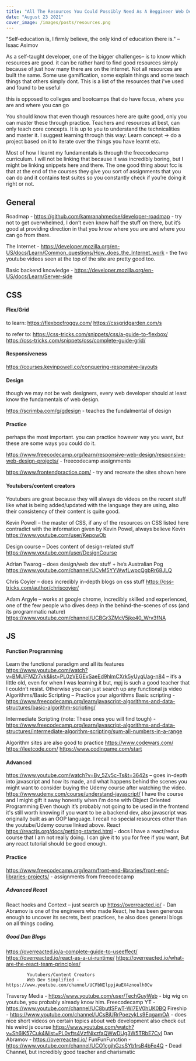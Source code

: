 ```yaml
---
title: "All The Resources You Could Possibly Need As A Beggineer Web Developer"
date: "August 23 2021"
cover_image: /images/posts/resources.png
---
```


"Self-education is, I firmly believe, the only kind of education there is." – Isaac Asimov

As a self-taught developer, one of the bigger challenges– is to know which resources are good. it can be rather hard to find good resources simply because of just how many there are on the internet. Not all resources are built the same. Some use gamification, some explain things and some teach things that others simply dont. This is a list of the resources that i've used and found to be useful

this is opposed to colleges and bootcamps that do have focus, where you are and where you can go

You should know that even though resources here are quite good, only you can master these through practice. Teachers and resources at best, can only teach core concepts. It is up to you to understand the technicalities and master it. I suggest learning through this way: Learn concept -> do a project based on it to iterate over the things you have learnt etc.

Most of how I learnt my fundamentals is through the freecodecamp curriculum. I will not be linking that because it was incredibly boring, but I might be linking snippets here and there. The one good thing about fcc is that at the end of the courses they give you sort of assignments that you can do and it contains test suites so you constantly check if you’re doing it right or not.

## General

Roadmap - https://github.com/kamranahmedse/developer-roadmap - try not to get overwhelmed, I don’t even know half the stuff on there, but it’s good at providing direction in that you know where you are and where you can go from there.

The Internet - https://developer.mozilla.org/en-US/docs/Learn/Common_questions/How_does_the_Internet_work - the two youtube videos seen at the top of the site are pretty good too.

Basic backend knowledge - https://developer.mozilla.org/en-US/docs/Learn/Server-side

## CSS

#### Flex/Grid

to learn:
https://flexboxfroggy.com/
https://cssgridgarden.com/s

to refer to:
https://css-tricks.com/snippets/css/a-guide-to-flexbox/
https://css-tricks.com/snippets/css/complete-guide-grid/

#### Responsiveness

https://courses.kevinpowell.co/conquering-responsive-layouts

#### Design

though we may not be web designers, every web developer should at least know the fundamentals of web design.

https://scrimba.com/g/gdesign - teaches the fundalmental of design

#### Practice

perhaps the most important. you can practice however way you want, but these are some ways you could do it.

https://www.freecodecamp.org/learn/responsive-web-design/responsive-web-design-projects/ - freecodecamp assignments

https://www.frontendpractice.com/ - try and recreate the sites shown here

#### Youtubers/content creators

Youtubers are great because they will always do videos on the recent stuff like what is being added/updated with the language they are using, also their consistency of their content is quite good.

Kevin Powell – the master of CSS, if any of the resources on CSS listed here contradict with the information given by Kevin Powel, always believe Kevin
https://www.youtube.com/user/KepowOb

Design course – Does content of design-related stuff
https://www.youtube.com/user/DesignCourse

Adrian Twarog – does design/web dev stuff + he’s Australian Pog
https://www.youtube.com/channel/UCvM5YYWwfLwpcQgbRr68JLQ

Chris Coyier – does incredibly in-depth blogs on css stuff
https://css-tricks.com/author/chriscoyier/

Adam Argyle – works at google chrome, incredibly skilled and experienced, one of the few people who dives deep in the behind-the-scenes of css (and its programmatic nature)
https://www.youtube.com/channel/UCBGr3ZMcV5jke40_Wrv3fNA

## JS

#### Function Programming

Learn the functional paradigm and all its features
https://www.youtube.com/watch?v=BMUiFMZr7vk&list=PL0zVEGEvSaeEd9hlmCXrk5yUyqUag-n84 – it’s a little old, even for when I was learning it but, mpj is such a good teacher that I couldn’t resist.
Otherwise you can just search up any functional js video
Algorithms/Basic Scripting – Practice your algorithms
Basic scripting -
https://www.freecodecamp.org/learn/javascript-algorithms-and-data-structures/basic-algorithm-scripting/

Intermediate Scripting (note: These ones you will find tough) - https://www.freecodecamp.org/learn/javascript-algorithms-and-data-structures/intermediate-algorithm-scripting/sum-all-numbers-in-a-range

Algorithm sites are also good to practice
https://www.codewars.com/
https://leetcode.com/
https://www.codingame.com/start

#### Advanced

https://www.youtube.com/watch?v=Bv_5Zv5c-Ts&t=3642s – goes in-depth into javascript and how its made, and what happens behind the scenes
you might want to consider buying the Udemy course after watching the video.
https://www.udemy.com/course/understand-javascript/
I have the course and I might gift it away honestly when i'm done with
Object Oriented Programming
Even though it’s probably not going to be used in the frontend it's still worth knowing if you want to be a backend dev, also javascript was originally built as an OOP language. I recall no special resources other than the youtube/Udemy course linked above.
React
https://reactjs.org/docs/getting-started.html - docs
I have a react/redux course that I am not really doing. I can give it to you for free if you want, But any react tutorial should be good enough.

#### Practice

https://www.freecodecamp.org/learn/front-end-libraries/front-end-libraries-projects/ - assignments from freecodecamp

##### Advanced React

React hooks and Context – just search up
https://overreacted.io/ - Dan Abramov is one of the engineers who made React, he has been generous enough to uncover its secrets, best practices, he also does general blogs on all things coding.

##### Good Dan Blogs

https://overreacted.io/a-complete-guide-to-useeffect/
https://overreacted.io/react-as-a-ui-runtime/
https://overreacted.io/what-are-the-react-team-principles/

           	Youtubers/Content Creators
           	Web Dev Simplified - https://www.youtube.com/channel/UCFbNIlppjAuEX4znoulh0Cw

Traversy Media - https://www.youtube.com/user/TechGuyWeb - big wig on youtube, you probably already know him.
Freecodecamp YT - https://www.youtube.com/channel/UC8butISFwT-Wl7EV0hUK0BQ
Fireship - https://www.youtube.com/channel/UCsBjURrPoezykLs9EqgamOA - does nice short videos on certain topics about web development also check out his weird js course
https://www.youtube.com/watch?v=Sh6lK57Cuk4&list=PL0vfts4VzfNixzfaQWwDUg3W5TRbE7CyI
Dan Abramov - https://overreacted.io/
FunFunFunction - https://www.youtube.com/channel/UCO1cgjhGzsSYb1rsB4bFe4Q - Dead Channel, but incredibly good teacher and charismatic
